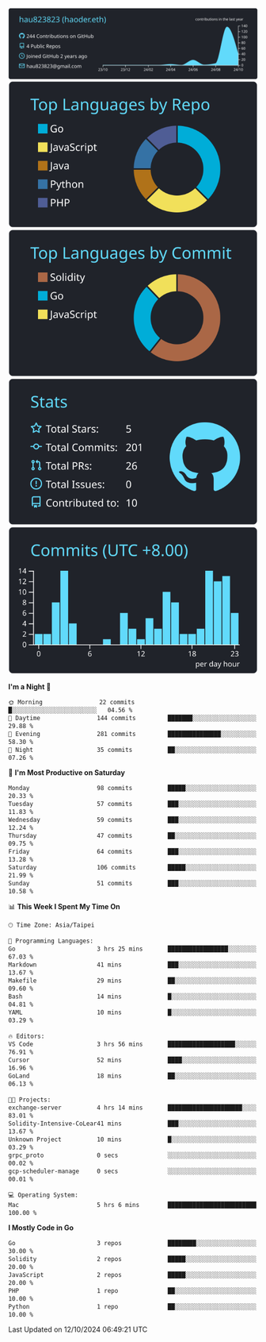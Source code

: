 [![](https://raw.githubusercontent.com/hau823823/hau823823/master/profile-summary-card-output/react/0-profile-details.svg)](https://github.com/vn7n24fzkq/github-profile-summary-cards)
[![](https://raw.githubusercontent.com/hau823823/hau823823/master/profile-summary-card-output/react/1-repos-per-language.svg)](https://github.com/vn7n24fzkq/github-profile-summary-cards) [![](https://raw.githubusercontent.com/hau823823/hau823823/master/profile-summary-card-output/react/2-most-commit-language.svg)](https://github.com/vn7n24fzkq/github-profile-summary-cards)
[![](https://raw.githubusercontent.com/hau823823/hau823823/master/profile-summary-card-output/react/3-stats.svg)](https://github.com/vn7n24fzkq/github-profile-summary-cards) [![](https://raw.githubusercontent.com/hau823823/hau823823/master/profile-summary-card-output/react/4-productive-time.svg)](https://github.com/vn7n24fzkq/github-profile-summary-cards)

<!--START_SECTION:waka-->
**I'm a Night 🦉** 

```text
🌞 Morning                22 commits          █░░░░░░░░░░░░░░░░░░░░░░░░   04.56 % 
🌆 Daytime                144 commits         ███████░░░░░░░░░░░░░░░░░░   29.88 % 
🌃 Evening                281 commits         ███████████████░░░░░░░░░░   58.30 % 
🌙 Night                  35 commits          ██░░░░░░░░░░░░░░░░░░░░░░░   07.26 % 
```
📅 **I'm Most Productive on Saturday** 

```text
Monday                   98 commits          █████░░░░░░░░░░░░░░░░░░░░   20.33 % 
Tuesday                  57 commits          ███░░░░░░░░░░░░░░░░░░░░░░   11.83 % 
Wednesday                59 commits          ███░░░░░░░░░░░░░░░░░░░░░░   12.24 % 
Thursday                 47 commits          ██░░░░░░░░░░░░░░░░░░░░░░░   09.75 % 
Friday                   64 commits          ███░░░░░░░░░░░░░░░░░░░░░░   13.28 % 
Saturday                 106 commits         █████░░░░░░░░░░░░░░░░░░░░   21.99 % 
Sunday                   51 commits          ███░░░░░░░░░░░░░░░░░░░░░░   10.58 % 
```


📊 **This Week I Spent My Time On** 

```text
🕑︎ Time Zone: Asia/Taipei

💬 Programming Languages: 
Go                       3 hrs 25 mins       █████████████████░░░░░░░░   67.03 % 
Markdown                 41 mins             ███░░░░░░░░░░░░░░░░░░░░░░   13.67 % 
Makefile                 29 mins             ██░░░░░░░░░░░░░░░░░░░░░░░   09.60 % 
Bash                     14 mins             █░░░░░░░░░░░░░░░░░░░░░░░░   04.81 % 
YAML                     10 mins             █░░░░░░░░░░░░░░░░░░░░░░░░   03.29 % 

🔥 Editors: 
VS Code                  3 hrs 56 mins       ███████████████████░░░░░░   76.91 % 
Cursor                   52 mins             ████░░░░░░░░░░░░░░░░░░░░░   16.96 % 
GoLand                   18 mins             ██░░░░░░░░░░░░░░░░░░░░░░░   06.13 % 

🐱‍💻 Projects: 
exchange-server          4 hrs 14 mins       █████████████████████░░░░   83.01 % 
Solidity-Intensive-CoLear41 mins             ███░░░░░░░░░░░░░░░░░░░░░░   13.67 % 
Unknown Project          10 mins             █░░░░░░░░░░░░░░░░░░░░░░░░   03.29 % 
grpc_proto               0 secs              ░░░░░░░░░░░░░░░░░░░░░░░░░   00.02 % 
gcp-scheduler-manage     0 secs              ░░░░░░░░░░░░░░░░░░░░░░░░░   00.01 % 

💻 Operating System: 
Mac                      5 hrs 6 mins        █████████████████████████   100.00 % 
```

**I Mostly Code in Go** 

```text
Go                       3 repos             ████████░░░░░░░░░░░░░░░░░   30.00 % 
Solidity                 2 repos             █████░░░░░░░░░░░░░░░░░░░░   20.00 % 
JavaScript               2 repos             █████░░░░░░░░░░░░░░░░░░░░   20.00 % 
PHP                      1 repo              ██░░░░░░░░░░░░░░░░░░░░░░░   10.00 % 
Python                   1 repo              ██░░░░░░░░░░░░░░░░░░░░░░░   10.00 % 
```




 Last Updated on 12/10/2024 06:49:21 UTC
<!--END_SECTION:waka-->
